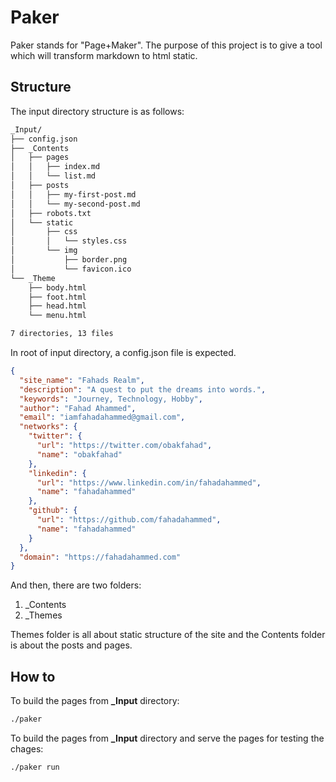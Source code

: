 # Paker
Paker stands for "Page+Maker". The purpose of this project is 
to give a tool which will transform markdown to html static.

## Structure
The input directory structure is as follows:

```bash
_Input/
├── config.json
├── _Contents
│   ├── pages
│   │   ├── index.md
│   │   └── list.md
│   ├── posts
│   │   ├── my-first-post.md
│   │   └── my-second-post.md
│   ├── robots.txt
│   └── static
│       ├── css
│       │   └── styles.css
│       └── img
│           ├── border.png
│           └── favicon.ico
└── _Theme
    ├── body.html
    ├── foot.html
    ├── head.html
    └── menu.html

7 directories, 13 files
```
In root of input directory, a config.json file is expected.

```json
{
  "site_name": "Fahads Realm",
  "description": "A quest to put the dreams into words.",
  "keywords": "Journey, Technology, Hobby",
  "author": "Fahad Ahammed",
  "email": "iamfahadahammed@gmail.com",
  "networks": {
    "twitter": {
      "url": "https://twitter.com/obakfahad",
      "name": "obakfahad"
    },
    "linkedin": {
      "url": "https://www.linkedin.com/in/fahadahammed",
      "name": "fahadahammed"
    },
    "github": {
      "url": "https://github.com/fahadahammed",
      "name": "fahadahammed"
    }
  },
  "domain": "https://fahadahammed.com"
}
```

And then, there are two folders:

1. _Contents
2. _Themes

Themes folder is all about static structure of the site and the Contents folder is about the posts and pages.


## How to

To build the pages from **_Input** directory:
```bash
./paker
```

To build the pages from **_Input** directory and serve the pages for testing the chages:
```bash
./paker run
```